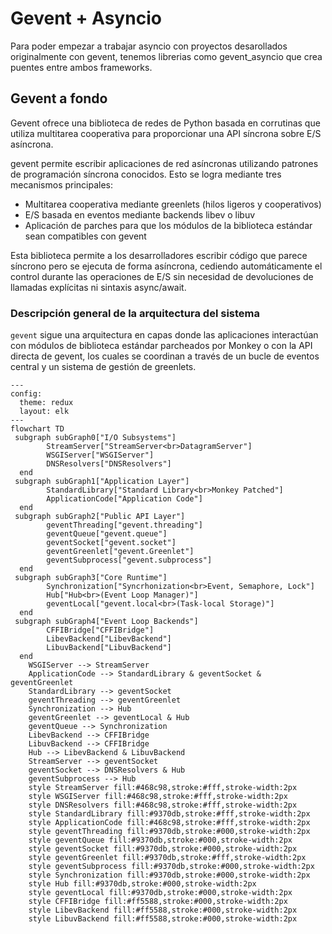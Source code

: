 # Gevent + Asyncio

Para poder empezar a trabajar asyncio con proyectos desarollados originalmente con gevent, tenemos librerias como gevent_asyncio que crea puentes entre ambos frameworks.


## Gevent a fondo


Gevent ofrece una biblioteca de redes de Python basada en corrutinas que utiliza multitarea cooperativa para proporcionar una API síncrona sobre E/S asíncrona.


gevent permite escribir aplicaciones de red asíncronas utilizando patrones de programación síncrona conocidos. Esto se logra mediante tres mecanismos principales:

- Multitarea cooperativa mediante greenlets (hilos ligeros y cooperativos)
- E/S basada en eventos mediante backends libev o libuv
- Aplicación de parches para que los módulos de la biblioteca estándar sean compatibles con gevent


Esta biblioteca permite a los desarrolladores escribir código que parece síncrono pero se ejecuta de forma asíncrona, cediendo automáticamente el control durante las operaciones de E/S sin necesidad de devoluciones de llamadas explícitas ni sintaxis async/await.


### Descripción general de la arquitectura del sistema


`gevent` sigue una arquitectura en capas donde las aplicaciones interactúan con módulos de biblioteca estándar parcheados por Monkey o con la API directa de gevent, los cuales se coordinan a través de un bucle de eventos central y un sistema de gestión de greenlets.


```mermaid
---
config:
  theme: redux
  layout: elk
---
flowchart TD
 subgraph subGraph0["I/O Subsystems"]
        StreamServer["StreamServer<br>DatagramServer"]
        WSGIServer["WSGIServer"]
        DNSResolvers["DNSResolvers"]
  end
 subgraph subGraph1["Application Layer"]
        StandardLibrary["Standard Library<br>Monkey Patched"]
        ApplicationCode["Application Code"]
  end
 subgraph subGraph2["Public API Layer"]
        geventThreading["gevent.threading"]
        geventQueue["gevent.queue"]
        geventSocket["gevent.socket"]
        geventGreenlet["gevent.Greenlet"]
        geventSubprocess["gevent.subprocess"]
  end
 subgraph subGraph3["Core Runtime"]
        Synchronization["Syncrhonization<br>Event, Semaphore, Lock"]
        Hub["Hub<br>(Event Loop Manager)"]
        geventLocal["gevent.local<br>(Task-local Storage)"]
  end
 subgraph subGraph4["Event Loop Backends"]
        CFFIBridge["CFFIBridge"]
        LibevBackend["LibevBackend"]
        LibuvBackend["LibuvBackend"]
  end
    WSGIServer --> StreamServer
    ApplicationCode --> StandardLibrary & geventSocket & geventGreenlet
    StandardLibrary --> geventSocket
    geventThreading --> geventGreenlet
    Synchronization --> Hub
    geventGreenlet --> geventLocal & Hub
    geventQueue --> Synchronization
    LibevBackend --> CFFIBridge
    LibuvBackend --> CFFIBridge
    Hub --> LibevBackend & LibuvBackend
    StreamServer --> geventSocket
    geventSocket --> DNSResolvers & Hub
    geventSubprocess --> Hub
    style StreamServer fill:#468c98,stroke:#fff,stroke-width:2px
    style WSGIServer fill:#468c98,stroke:#fff,stroke-width:2px
    style DNSResolvers fill:#468c98,stroke:#fff,stroke-width:2px
    style StandardLibrary fill:#9370db,stroke:#fff,stroke-width:2px
    style ApplicationCode fill:#468c98,stroke:#fff,stroke-width:2px
    style geventThreading fill:#9370db,stroke:#000,stroke-width:2px
    style geventQueue fill:#9370db,stroke:#000,stroke-width:2px
    style geventSocket fill:#9370db,stroke:#000,stroke-width:2px
    style geventGreenlet fill:#9370db,stroke:#fff,stroke-width:2px
    style geventSubprocess fill:#9370db,stroke:#000,stroke-width:2px
    style Synchronization fill:#9370db,stroke:#000,stroke-width:2px
    style Hub fill:#9370db,stroke:#000,stroke-width:2px
    style geventLocal fill:#9370db,stroke:#000,stroke-width:2px
    style CFFIBridge fill:#ff5588,stroke:#000,stroke-width:2px
    style LibevBackend fill:#ff5588,stroke:#000,stroke-width:2px
    style LibuvBackend fill:#ff5588,stroke:#000,stroke-width:2px
```
















